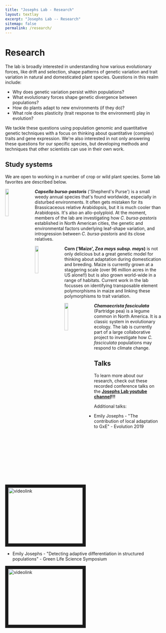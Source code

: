 ```yaml
---
title: "Josephs Lab - Research"
layout: textlay
excerpt: "Josephs Lab -- Research"
sitemap: false
permalink: /research/
---
```


# Research

The lab is broadly interested in understanding how various evolutionary forces, like drift and selection, shape patterns of genetic variation and trait variation in natural and domesticated plant species. Questions in this realm include:

- Why does genetic variation persist within populations? 
- What evolutionary forces shape genetic divergence between populations?
- How do plants adapt to new environments (if they do)?
- What role does plasticity (trait response to the environment) play in evolution?

We tackle these questions using population genomic and quantitative genetic techniques with a focus on thinking about quantitative (complex) traits and gene expression. We're also interested in not only answering these questions for our specific species, but developing methods and techniques that other scientists can use in their own work.


## Study systems

We are open to working in a number of crop or wild plant species. Some lab favorites are described below.

<div>

<img src = "{{ site.url}}{{ site.baseurl}}/images/utah-capsella.png" class="img-responsive" width = "15%" style="float: left; padding-right: 20px" />

***Capsella bursa-pastoris*** ('Shepherd's Purse') is a small weedy annual species that's found worldwide, especially in disturbed environments. It often gets mistaken for its Brassicaceous relative Arabidopsis, but it is much cooler than Arabidopsis. It's also an allo-polyploid. At the moment, members of the lab are investigating how *C. bursa-pastoris* established in North American cities, the genetic and environmental factors underlying leaf-shape variation, and introgression between *C. bursa-pastoris* and its close relatives.

</div>

<div>

<img src = "{{ site.url}}{{ site.baseurl}}/images/flintydenty.jpeg" class="img-responsive" width = "15%" style="float: left; padding-right: 20px" />

**Corn ('Maize', *Zea mays subsp. mays*)** is not only delicious but a great genetic model for thinking about adaptation during domestication and breeding. Maize is currently grown at a staggering scale (over 96 million acres in the US alone!!) but is also grown world-wide in a range of habitats. Current work in the lab focusses on identifying transposable element polymorphisms in maize and linking these polymorphisms to trait variation.

</div>

<img src = "{{ site.url}}{{ site.baseurl}}/images/chamae.jpg" class="img-responsive" width = "15%" style="float: left; padding-right: 20px" />

***Chamaecrista fasciculata*** (Partridge pea) is a legume common in North America. It is a classic system in evolutionary ecology. The lab is currently part of a large collaborative project to investigate how *C. fasciculata* populations may respond to climate change. 



## Talks

To learn more about our research, check out these recorded conference talks on the **[Josephs Lab youtube channel](https://www.youtube.com/@josephslab2242)!!!**

Additional talks:

* Emily Josephs - "The contribution of local adaptation to GxE" - Evolution 2019

<a href="http://www.youtube.com/watch?feature=player_embedded&v=-sxdgWORJIw" target="_blank"><img src="http://img.youtube.com/vi/-sxdgWORJIw/0.jpg" alt="videolink" width="240" height="180" border="10" /></a>

* Emily Josephs - "Detecting adaptive differentiation in structured populations" - Green Life Science Symposium 

<a href="http://www.youtube.com/watch?feature=player_embedded&v=igNt7Fk8Npk&t=0s&index=16" target="_blank"><img src="http://img.youtube.com/vi/igNt7Fk8Npk&t=0s&index=16/0.jpg" alt="videolink" width="240" height="180" border="10" /></a>
